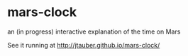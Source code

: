 mars-clock
==========

an (in progress) interactive explanation of the time on Mars

See it running at http://jtauber.github.io/mars-clock/
